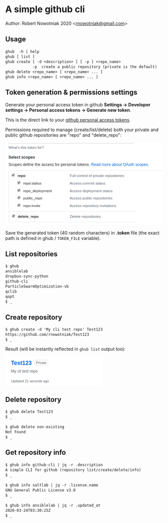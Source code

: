 # A simple github cli

Author: Robert Nowotniak 2020 <<rnowotniak@gmail.com>>

## Usage

    ghub  -h | help
    ghub [ list ]
    ghub create [ -d <description> ] [ -p ] <repo_name>
                -p  create a public repository (private is the default)
    ghub delete <repo_name> [ <repo_name> ... ]
    ghub info <repo_name> [ <repo_name> ... ]

## Token generation & permissions settings

Generate your personal access token in github
**Settings -> Developer settings -> Personal access tokens
-> Generate new token**.

This is the direct link to your [github personal access tokens](https://github.com/settings/tokens).

Permissions required to manage (create/list/delete) both your private and
public github repositories are "repo" and "delete_repo":

![permissions](img/scopes.png)

Save the generated token (40 random characters) in **.token** file (the exact
path is defined in ghub / `TOKEN_FILE` variable).
## List repositories

    $ ghub 
    ansiblelab
    dropbox-sync-python
    github-cli
    ParticleSwarmOptimization-vb
    qclib
    qopt
    $ _

## Create repository

    $ ghub create -d 'My cli test repo' Test123
    https://github.com/rnowotniak/Test123
    $ _

Result
(will be instantly reflected in `ghub list` output too):

![create](img/create.png)

## Delete repository

    $ ghub delete Test123
    $ _

    $ ghub delete non-existing
    Not Found
    $ _

## Get repository info

    $ ghub info github-cli | jq -r .description
    A simple CLI for github (repository list/create/delete/info)
    $ _

    $ ghub info saltlab | jq -r .license.name
    GNU General Public License v3.0
    $ _

    $ ghub info ansiblelab | jq -r .updated_at
    2020-03-24T03:30:25Z
    $ _
